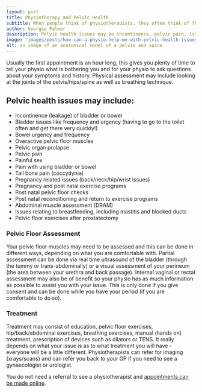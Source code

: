 ```yaml
---
layout: post
title: Physiotherapy and Pelvic Health
subtitle: When people think of physiotherapists, they often think of their patients as being people who play sport or need rehabilitation in a hospital. In reality, physios work with a wide range of clients, and this includes people with pelvic health issues.
author: Georgie Palmer
description: Pelvic health issues may be incontinence, pelvic pain, issues relating to pregnancy or pelvic organ prolapse, just to name a few..
image: "images/posts/how-can-a-physio-help-me-with-pelvic-health-issues.jpg"
alt: an image of an anatomical model of a pelvis and spine
---
```

Usually the first appointment is an hour long, this gives you plenty of time to tell your physio what is bothering you and for your physio to ask questions about your symptoms and history. Physical assessment may include looking at the joints of the pelvis/hips/spine as well as breathing technique.

## Pelvic health issues may include:

- Incontinence (leakage) of bladder or bowel
- Bladder issues like frequency and urgency (having to go to the toilet often and get there very quickly!)
- Bowel urgency and frequency
- Overactive pelvic floor muscles
- Pelvic organ prolapse
- Pelvic pain 
- Painful sex
- Pain with using bladder or bowel
- Tail bone pain (coccydynia)
- Pregnancy related issues (back/neck/hip/wrist issues)
- Pregnancy and post natal exercise programs
- Post natal pelvic floor checks
- Post natal reconditioning and return to exercise programs
- Abdominal muscle assessment (DRAM)
- Issues relating to breastfeeding, including mastitis and blocked ducts
- Pelvic floor exercises after prostatectomy


### Pelvic Floor Assessment
Your pelvic floor muscles may need to be assessed and this can be done in different ways, depending on what you are comfortable with. Partial assessment can be done via real time ultrasound of the bladder (through the tummy or trans-abdominally) or a visual assessment of your perineum (the area between your urethra and back passage). Internal vaginal or rectal assessment may also be of benefit so your physio has as much information as possible to assist you with your issue. This is only done if you give consent and can be done while you have your period (if you are comfortable to do so).

### Treatment

Treatment may consist of education, pelvic floor exercises, hip/back/abdominal exercises, breathing exercises, manual (hands on) treatment, prescription of devices such as dilators or TENS. It really depends on what your issue is as to what treatment you will have - everyone will be a little different. Physiotherapists can refer for imaging (xrays/scans) and can refer you back to your GP if you need to see a gynaecologist or urologist.

You do not need a referral to see a physiotherapist and [appointments can be made online](/book-appointment/).